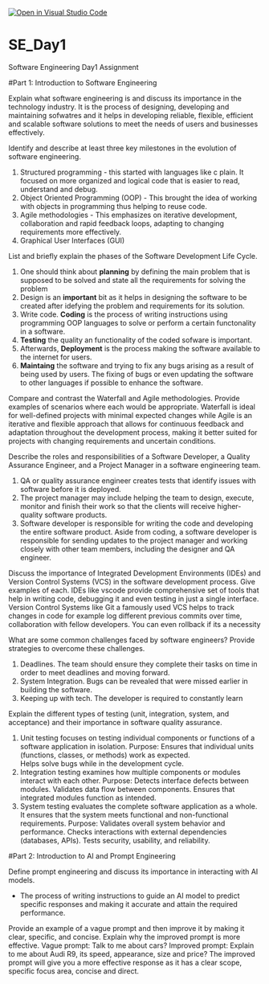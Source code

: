 [![Open in Visual Studio Code](https://classroom.github.com/assets/open-in-vscode-2e0aaae1b6195c2367325f4f02e2d04e9abb55f0b24a779b69b11b9e10269abc.svg)](https://classroom.github.com/online_ide?assignment_repo_id=18412955&assignment_repo_type=AssignmentRepo)
# SE_Day1
Software Engineering Day1 Assignment

#Part 1: Introduction to Software Engineering

Explain what software engineering is and discuss its importance in the technology industry.
It is the process of designing, developing and maintaining sofwatres and it helps in developing reliable, flexible, efficient and scalable software solutions to meet the needs of users and businesses effectively.

Identify and describe at least three key milestones in the evolution of software engineering.
1. Structured programming - this started with languages like c plain. It focused on more organized and logical code that is easier to read, understand and debug. 
2. Object Oriented Programming (OOP) - This brought the idea of working with objects in programming thus helping to reuse code.
3. Agile methodologies - This emphasizes on iterative development, collaboration and rapid feedback loops, adapting to changing requirements more effectively.
4. Graphical User Interfaces (GUI)

List and briefly explain the phases of the Software Development Life Cycle.
1. One should think about **planning** by defining the main problem that is supposed to be solved and state all the requirements for solving the problem
2. Design is an **important** bit as it helps in designing the software to be created after idefying the problem and requirements for its solution.
3. Write code. **Coding** is the process of writing instructions using programming OOP languages to solve or perform a certain functonality in a software.
4. **Testing** the quality an functionality of the coded sofware is important.
5. Afterwards, **Deployment** is the process making the software available to the internet for users.
6. **Maintaing** the software and trying to fix any bugs arising as a result of being used by users. The fixing of bugs or even updating the software to other languages if possible to enhance the software.

Compare and contrast the Waterfall and Agile methodologies. Provide examples of scenarios where each would be appropriate.
Waterfall is ideal for well-defined projects with minimal expected changes while Agile is an iterative and flexible approach that allows for continuous feedback and adaptation throughout the development process, making it better suited for projects with changing requirements and uncertain conditions.

Describe the roles and responsibilities of a Software Developer, a Quality Assurance Engineer, and a Project Manager in a software engineering team.
1. QA or quality assurance engineer creates tests that identify issues with software before it is deployed.
2. The project manager may include helping the team to design, execute, monitor and finish their work so that the clients will receive higher-quality software products.
3. Software developer is responsible for writing the code and developing the entire software product. Aside from coding, a software developer is responsible for sending updates to the project manager and working closely with other team members, including the designer and QA engineer. 

Discuss the importance of Integrated Development Environments (IDEs) and Version Control Systems (VCS) in the software development process. Give examples of each.
IDEs like vscode provide comprehensive set of tools that help in writing code, debugging it and even testing in just a single interface. 
Version Control Systems like Git a famously used VCS helps to track changes in code for example log different previous commits over time, collaboration with fellow developers. You can even rollback if its a necessity

What are some common challenges faced by software engineers? Provide strategies to overcome these challenges.
1. Deadlines. The team should ensure they complete their tasks on time in order to meet deadlines and moving forward.
2. System Integration. Bugs can be revealed that were missed earlier in building the software.
3. Keeping up with tech. The developer is required to constantly learn

Explain the different types of testing (unit, integration, system, and acceptance) and their importance in software quality assurance.
1. Unit testing focuses on testing individual components or functions of a software application in isolation.
   Purpose:
     Ensures that individual units (functions, classes, or methods) work as expected.    
     Helps solve bugs while in the development cycle.
3. Integration testing examines how multiple components or modules interact with each other.
   Purpose:
     Detects interface defects between modules.
     Validates data flow between components.
     Ensures that integrated modules function as intended.
4. System testing evaluates the complete software application as a whole. It ensures that the system meets functional and non-functional requirements.
   Purpose:
     Validates overall system behavior and performance.
     Checks interactions with external dependencies (databases, APIs).
     Tests security, usability, and reliability.


#Part 2: Introduction to AI and Prompt Engineering


Define prompt engineering and discuss its importance in interacting with AI models.
- The process of writing instructions to guide an AI model to predict specific responses and making it accurate and attain the required performance.

Provide an example of a vague prompt and then improve it by making it clear, specific, and concise. Explain why the improved prompt is more effective.
Vague prompt: Talk to me about cars?
Improved prompt: Explain to me about Audi R9, its speed, appearance, size and price?
The improved prompt will give you a more effective response as it has a clear scope, specific focus area, concise and direct.
